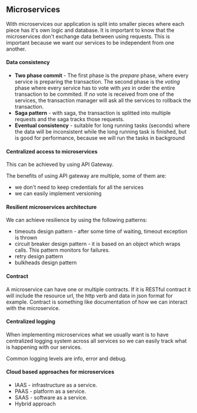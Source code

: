 ## Microservices

With microservices our application is split into smaller pieces where each piece has it's own logic and database. It is important to know that the microservices don't exchange data between using requests. This is important because we want our services to be independent from one another.

#### Data consistency

- **Two phase commit** - The first phase is the _prepare_ phase, where every service is preparing the transaction. The second phase is the _voting_ phase where every service has to vote with _yes_ in order the entire transaction to be commited. If _no_ vote is received from one of the services, the transaction manager will ask all the services to rollback the transaction.
- **Saga pattern** - with saga, the transaction is splitted into multiple requests and the saga tracks those requests.
- **Eventual consistency** - suitable for long running tasks (seconds) where the data will be inconsistent while the long running task is finished, but is good for performance, because we will run the tasks in background

#### Centralized access to microservices

This can be achieved by using API Gateway.

The benefits of using API gateway are multiple, some of them are:

- we don't need to keep credentials for all the services
- we can easily implement versioning

#### Resilient microservices architecture

We can achieve resilience by using the following patterns:

- timeouts design pattern - after some time of waiting, timeout exception is thrown
- circuit breaker design pattern - it is based on an object which wraps calls. This pattern monitors for failures.
- retry design pattern
- bulkheads design pattern

#### Contract

A microservice can have one or multiple contracts. If it is RESTful contract it will include the resource url, the http verb and data in json format for example. Contract is something like documentation of how we can interact with the microservice.

#### Centralized logging

When implementing microservices what we usually want is to have centralized logging system across all services so we can easily track what is happening with our services.

Common logging levels are info, error and debug.

#### Cloud based approaches for microservices

- IAAS - infrastructure as a service.
- PAAS - platform as a service.
- SAAS - software as a service.
- Hybrid approach
